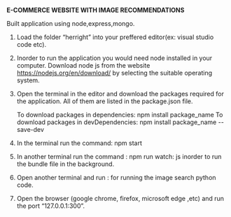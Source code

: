 **E-COMMERCE WEBSITE WITH IMAGE RECOMMENDATIONS**

Built application using node,express,mongo.

1. Load the folder “herright” into your preffered editor(ex: visual studio code etc).

2. Inorder to run the application you would need node installed in your computer. Download node js from the website https://nodejs.org/en/download/ by selecting the suitable operating system.

3. Open the terminal in the editor and download the packages required for the application. All of them are listed in the package.json file.

   To download packages in dependencies:
   npm install package_name
   To download packages in devDependencies:
   npm install package_name --save-dev

4. In the terminal run the command: npm start

5. In another terminal run the command : npm run watch: js inorder to run the bundle file in the background.

6. Open another terminal and run : for running the image search python code.

7. Open the browser (google chrome, firefox, microsoft edge ,etc) and run the port “127.0.0.1:300”.
